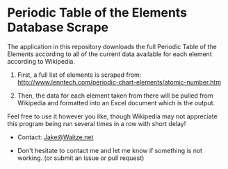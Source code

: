 # Periodic Table of the Elements Database Scrape

The application in this repository downloads the full Periodic Table of the Elements according to all of the current data available for each element according to Wikipedia.

1) First, a full list of elements is scraped from: http://www.lenntech.com/periodic-chart-elements/atomic-number.htm

2) Then, the data for each element taken from there will be pulled from Wikipedia and formatted into an Excel document which is the output.

Feel free to use it however you like, though Wikipedia may not appreciate this program being run several times in a row with short delay!

- Contact: Jake@Waitze.net

- Don't hesitate to contact me and let me know if something is not working. (or submit an issue or pull request)
